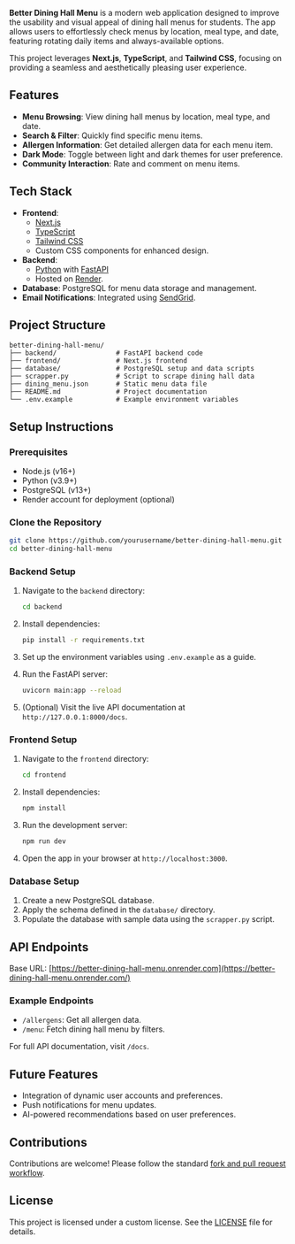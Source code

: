 **Better Dining Hall Menu** is a modern web application designed to improve the usability and visual appeal of dining hall menus for students. The app allows users to effortlessly check menus by location, meal type, and date, featuring rotating daily items and always-available options. 

This project leverages **Next.js**, **TypeScript**, and **Tailwind CSS**, focusing on providing a seamless and aesthetically pleasing user experience.

## Features

- **Menu Browsing**: View dining hall menus by location, meal type, and date.
- **Search & Filter**: Quickly find specific menu items.
- **Allergen Information**: Get detailed allergen data for each menu item.
- **Dark Mode**: Toggle between light and dark themes for user preference.
- **Community Interaction**: Rate and comment on menu items.

## Tech Stack

- **Frontend**: 
  - [Next.js](https://nextjs.org/)
  - [TypeScript](https://www.typescriptlang.org/)
  - [Tailwind CSS](https://tailwindcss.com/)
  - Custom CSS components for enhanced design.
- **Backend**: 
  - [Python](https://www.python.org/) with [FastAPI](https://fastapi.tiangolo.com/)
  - Hosted on [Render](https://render.com/).
- **Database**: PostgreSQL for menu data storage and management.
- **Email Notifications**: Integrated using [SendGrid](https://sendgrid.com/).

## Project Structure

```
better-dining-hall-menu/
├── backend/               # FastAPI backend code
├── frontend/              # Next.js frontend
├── database/              # PostgreSQL setup and data scripts
├── scrapper.py            # Script to scrape dining hall data
├── dining_menu.json       # Static menu data file
├── README.md              # Project documentation
└── .env.example           # Example environment variables
```

## Setup Instructions

### Prerequisites

- Node.js (v16+)
- Python (v3.9+)
- PostgreSQL (v13+)
- Render account for deployment (optional)

### Clone the Repository

```bash
git clone https://github.com/yourusername/better-dining-hall-menu.git
cd better-dining-hall-menu
```

### Backend Setup

1. Navigate to the `backend` directory:
   ```bash
   cd backend
   ```
2. Install dependencies:
   ```bash
   pip install -r requirements.txt
   ```
3. Set up the environment variables using `.env.example` as a guide.

4. Run the FastAPI server:
   ```bash
   uvicorn main:app --reload
   ```

5. (Optional) Visit the live API documentation at `http://127.0.0.1:8000/docs`.

### Frontend Setup

1. Navigate to the `frontend` directory:
   ```bash
   cd frontend
   ```
2. Install dependencies:
   ```bash
   npm install
   ```
3. Run the development server:
   ```bash
   npm run dev
   ```

4. Open the app in your browser at `http://localhost:3000`.

### Database Setup

1. Create a new PostgreSQL database.
2. Apply the schema defined in the `database/` directory.
3. Populate the database with sample data using the `scrapper.py` script.

## API Endpoints

Base URL: [https://better-dining-hall-menu.onrender.com](https://better-dining-hall-menu.onrender.com/)

### Example Endpoints

- `/allergens`: Get all allergen data.
- `/menu`: Fetch dining hall menu by filters.

For full API documentation, visit `/docs`.

## Future Features

- Integration of dynamic user accounts and preferences.
- Push notifications for menu updates.
- AI-powered recommendations based on user preferences.

## Contributions

Contributions are welcome! Please follow the standard [fork and pull request workflow](https://docs.github.com/en/get-started/quickstart/contributing-to-projects).

## License
This project is licensed under a custom license. See the [LICENSE](LICENSE) file for details.
